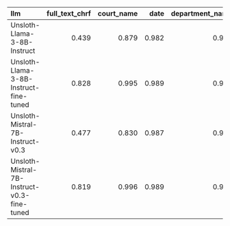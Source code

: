 | llm                                         |   full_text_chrf |   court_name |   date |   department_name |   judges |   legal_bases |   recorder |   signature |
|:--------------------------------------------|-----------------:|-------------:|-------:|------------------:|---------:|--------------:|-----------:|------------:|
| Unsloth-Llama-3-8B-Instruct                 |            0.439 |        0.879 |  0.982 |             0.906 |    0.915 |         0.426 |      0.764 |       0.755 |
| Unsloth-Llama-3-8B-Instruct-fine-tuned      |            0.828 |        0.995 |  0.989 |             0.986 |    0.977 |         0.601 |      0.993 |       0.994 |
| Unsloth-Mistral-7B-Instruct-v0.3            |            0.477 |        0.830 |  0.987 |             0.900 |    0.870 |         0.419 |      0.943 |       0.567 |
| Unsloth-Mistral-7B-Instruct-v0.3-fine-tuned |            0.819 |        0.996 |  0.989 |             0.996 |    0.981 |         0.737 |      0.993 |       0.978 |